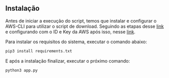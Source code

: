 ## Instalação

Antes de iniciar a execução do script, temos que instalar e configurar o AWS-CLI para utilizar o script de download. Seguindo as etapas desse [link](https://docs.aws.amazon.com/pt_br/cli/latest/userguide/cli-chap-install.html) e configurando com o ID e Key da AWS após isso, nesse [link](https://docs.aws.amazon.com/cli/latest/userguide/cli-chap-configure.html).

Para instalar os requisitos do sistema, executar o comando abaixo:
```bash
pip3 install requirements.txt
```
E após a instalação finalizar, executar o próximo comando:
```python
python3 app.py
```
